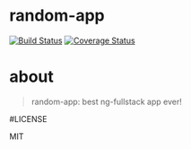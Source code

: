 # random-app
[![Build Status](https://secure.travis-ci.org/ArielCabib/random-app.png?branch=master)](https://travis-ci.org/ArielCabib/random-app)
[![Coverage Status](https://coveralls.io/repos/ArielCabib/random-app/badge.svg?branch=master)](https://coveralls.io/r/ArielCabib/random-app/?branch=master)

# about

> random-app: best ng-fullstack app ever!

#LICENSE

MIT
